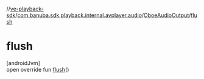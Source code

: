 //[ve-playback-sdk](../../../index.md)/[com.banuba.sdk.playback.internal.avplayer.audio](../index.md)/[OboeAudioOutput](index.md)/[flush](flush.md)

# flush

[androidJvm]\
open override fun [flush](flush.md)()
